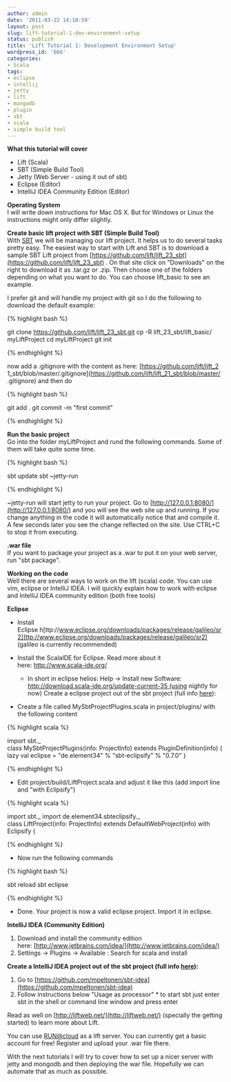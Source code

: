 ```yaml
---
author: admin
date: '2011-03-22 14:10:59'
layout: post
slug: lift-tutorial-1-dev-environment-setup
status: publish
title: 'Lift Tutorial 1: Development Environment Setup'
wordpress_id: '666'
categories:
- Scala
tags:
- eclipse
- intellij
- jetty
- lift
- mongodb
- plugin
- sbt
- scala
- simple build tool
---
```


**What this tutorial will cover**

  * Lift (Scala)
  * SBT (Simple Build Tool)
  * Jetty (Web Server - using it out of sbt)
  * Eclipse (Editor)
  * IntelliJ IDEA Community Edition (Editor)

**Operating System**  
I will write down instructions for Mac OS X. But for Windows or Linux the
instructions might only differ slightly.

**Create basic lift project with SBT (Simple Build Tool)**  
With [SBT](http://code.google.com/p/simple-build-tool/) we will be managing
our lift project. It helps us to do several tasks pretty easy. The easiest way
to start with Lift and SBT is to download a sample SBT Lift project from
[https://github.com/lift/lift_23_sbt](https://github.com/lift/lift_23_sbt) .
On that site click on "Downloads" on the right to download it as .tar.gz or
.zip. Then choose one of the folders depending on what you want to do. You can
choose lift_basic to see an example.

I prefer git and will handle my project with git so I do the following to
download the default example:

{% highlight bash %}

git clone https://github.com/lift/lift_23_sbt.git
cp -R lift_23_sbt/lift_basic/ myLiftProject
cd myLiftProject
git init

{% endhighlight %}

now add a .gitignore with the content as here: [https://github.com/lift/lift_2
1_sbt/blob/master/.gitignore](https://github.com/lift/lift_21_sbt/blob/master/
.gitignore) and then do

{% highlight bash %}

git add .
git commit -m "first commit"

{% endhighlight %}

**Run the basic project**  
Go into the folder myLiftProject and rund the following commands. Some of them
will take quite some time.

{% highlight bash %}

sbt update
sbt ~jetty-run

{% endhighlight %}

~jetty-run will start jetty to run your project. Go to
[http://127.0.0.1:8080/](http://127.0.0.1:8080/) and you will see the web site
up and running. If you change anything in the code it will automatically
notice that and compile it. A few seconds later you see the change reflected
on the site. Use CTRL+C to stop it from executing.

**.war file**  
If you want to package your project as a .war to put it on your web server,
run "sbt package".

**Working on the code**  
Well there are several ways to work on the lift (scala) code. You can use vim,
eclipse or IntelliJ IDEA. I will quickly explain how to work with eclipse and
IntelliJ IDEA community edition (both free tools)

**Eclipse**

  * Install Eclipse h[ttp://www.eclipse.org/downloads/packages/release/galileo/sr2](ttp://www.eclipse.org/downloads/packages/release/galileo/sr2) (galileo is currently recommended)
  * Install the ScalaIDE for Eclipse. Read more about it here: [http://www.scala-ide.org/ ](http://www.scala-ide.org/)
    * In short in eclipse helios: Help -> Install new Software: http://download.scala-ide.org/update-current-35 (using nightly for now)
Create a eclipse project out of the sbt project (full info
[here](https://github.com/musk/SbtEclipsify)):

  * Create a file called MySbtProjectPlugins.scala in project/plugins/ with the following content 

{% highlight scala %}

import sbt._  
 class MySbtProjectPlugins(info: ProjectInfo) extends PluginDefinition(info) {
       lazy val eclipse = "de.element34" % "sbt-eclipsify" % "0.7.0"
 }

{% endhighlight %}

  * Edit project/build/LiftProject.scala and adjust it like this (add import line and "with Eclipsify") 

{% highlight scala %}    

import sbt._
import de.element34.sbteclipsify._  
class LiftProject(info: ProjectInfo) extends DefaultWebProject(info) with Eclipsify {

{% endhighlight %}

  * Now run the following commands 

{% highlight bash %}

sbt reload
sbt eclipse

{% endhighlight %}

  * Done. Your project is now a valid eclipse project. Import it in eclipse.

**IntelliJ IDEA (Community Edition)**

  1. Download and install the community edition here: [http://www.jetbrains.com/idea/](http://www.jetbrains.com/idea/)
  2. Settings -> Plugins -> Available : Search for scala and install

**Create a IntelliJ IDEA project out of the sbt project (full info [here](https://github.com/mpeltonen/sbt-idea)):**

  1. Go to [https://github.com/mpeltonen/sbt-idea](https://github.com/mpeltonen/sbt-idea)
  2. Follow instructions below "Usage as processor" 
    * to start sbt just enter sbt in the shell or command line window and press enter
  
Read as well on [http://liftweb.net/](http://liftweb.net/) (specially the
getting started) to learn more about Lift.

You can use [RUN@cloud](http://www.cloudbees.com/run.cb) as a lift server. You
can currently get a basic account for free! Register and upload your .war file
there.

With the next tutorials I will try to cover how to set up a nicer server with
jetty and mongodb and then deploying the war file. Hopefully we can automate
that as much as possible.

